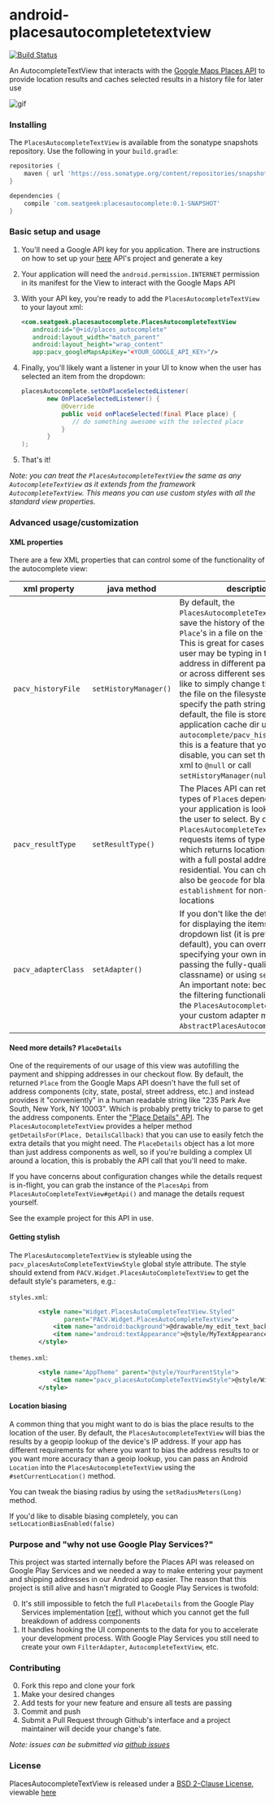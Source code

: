 # android-placesautocompletetextview

[![Build Status](https://magnum.travis-ci.com/seatgeek/android-placesautocompletetextview.svg?token=ycL4XWSrwx9ci6onAtBb)](https://magnum.travis-ci.com/seatgeek/android-placesautocompletetextview)

An AutocompleteTextView that interacts with the [Google Maps Places API](https://developers.google.com/places/web-service/autocomplete) 
to provide location results and caches selected results in a history file for later use

![gif](resources/autocomplete.gif)

### Installing

The `PlacesAutocompleteTextView` is available from the sonatype snapshots repository.
Use the following in your `build.gradle`:

```groovy
repositories {
    maven { url 'https://oss.sonatype.org/content/repositories/snapshots' }
}

dependencies {
    compile 'com.seatgeek:placesautocomplete:0.1-SNAPSHOT'
}
```

### Basic setup and usage

1. You'll need a Google API key for you application. There are instructions on how to set up your 
[here](https://developers.google.com/maps/documentation/android-api/signup#create_an_api_project_in_the_console_name)
API's project and generate a key 

2. Your application will need the `android.permission.INTERNET` permission in its manifest for the 
View to interact with the Google Maps API

3. With your API key, you're ready to add the `PlacesAutocompleteTextView` to your layout xml:

    ```xml
   <com.seatgeek.placesautocomplete.PlacesAutocompleteTextView
       android:id="@+id/places_autocomplete"
       android:layout_width="match_parent"
       android:layout_height="wrap_content"
       app:pacv_googleMapsApiKey="<YOUR_GOOGLE_API_KEY>"/>
    ```
4. Finally, you'll likely want a listener in your UI to know when the user has selected an item from the dropdown:

    ```java
   placesAutocomplete.setOnPlaceSelectedListener(
           new OnPlaceSelectedListener() {
               @Override
               public void onPlaceSelected(final Place place) {
                  // do something awesome with the selected place
               }
           }
   );
    ```
5. That's it!

_Note: you can treat the `PlacesAutocompleteTextView` the same as any `AutocompleteTextView`
as it extends from the framework `AutocompleteTextView`. This means you can use
custom styles with all the standard view properties._

### Advanced usage/customization

#### XML properties

There are a few XML properties that can control some of the functionality of the autocomplete view:

xml property | java method | description
--- | --- | ---
`pacv_historyFile` | `setHistoryManager()` | By default, the `PlacesAutocompleteTextView` will save the history of the selected `Place`'s in a file on the file system. This is great for cases when your user may be typing in the same address in different parts of your UI or across different sessions. If you'd like to simply change the location of the file on the filesystem, you can specify the path string here. By default, the file is stored in the application cache dir under `autocomplete/pacv_history.json`. If this is a feature that you'd like to disable, you can set the property in xml to `@null` or call `setHistoryManager(null)`.
`pacv_resultType` | `setResultType()` | The Places API can return various types of `Place`s depending on what your application is looking to allow the user to select. By default, the `PlacesAutocompleteTextView` only requests items of type `address`, which returns locations associated with a full postal address, public or residential. You can change this to also be `geocode` for blah or `establishment` for non-resitential locations
`pacv_adapterClass` | `setAdapter()` | If you don't like the default `Adapter` for displaying the items in the dropdown list (it is pretty basic by default), you can override it by specifying your own in xml (by passing the fully-qualified classname) or using `setAdapter()`. An important note: because of how the filtering functionality works in the `PlacesAutocompleteTextView`, your custom adapter must extend `AbstractPlacesAutocompleteAdapter`.

#### Need more details? `PlaceDetails`

One of the requirements of our usage of this view was autofilling the payment and shipping addresses
in our checkout flow. By default, the returned `Place` from the Google Maps API doesn't have the
full set of address components (city, state, postal, street address, etc.) and instead provides it 
"conveniently" in a human readable string like "235 Park Ave South, New York, NY 10003". Which is 
probably pretty tricky to parse to get the address components. Enter the 
["Place Details" API](https://developers.google.com/places/web-service/details). The 
`PlacesAutocompleteTextView` provides a helper method `getDetailsFor(Place, DetailsCallback)` that
you can use to easily fetch the extra details that you might need. The `PlaceDetails` object has a 
lot more than just address components as well, so if you're building a complex UI around a location, 
this is probably the API call that you'll need to make.

If you have concerns about configuration changes while the details request is in-flight, you can 
grab the instance of the `PlacesApi` from `PlacesAutoCompleteTextView#getApi()` and manage the 
details request yourself.

See the example project for this API in use.

#### Getting stylish

The `PlacesAutocompleteTextView` is styleable using the `pacv_placesAutoCompleteTextViewStyle` 
global style attribute. The style should extend from `PACV.Widget.PlacesAutoCompleteTextView` to 
get the default style's parameters, e.g.:

`styles.xml`:
```xml
        <style name="Widget.PlacesAutoCompleteTextView.Styled"
               parent="PACV.Widget.PlacesAutoCompleteTextView">
            <item name="android:background">@drawable/my_edit_text_background</item>
            <item name="android:textAppearance">@style/MyTextAppearance</item>
        </style>
```

`themes.xml`:
```xml
        <style name="AppTheme" parent="@style/YourParentStyle">
            <item name="pacv_placesAutoCompleteTextViewStyle">@style/Widget.PlacesAutoCompleteTextView.Styled</item>
        </style>
```

#### Location biasing

A common thing that you might want to do is bias the place results to the location of the user. 
By default, the `PlacesAutocompleteTextView` will bias the results by a geopip lookup of 
the device's IP address. If your app has different requirements for where you want to bias the 
address results to or you want more accuracy than a geoip lookup, you can pass an Android 
`Location` into the `PlacesAutocompleteTextView` using the `#setCurrentLocation()` method.

You can tweak the biasing radius by using the `setRadiusMeters(Long)` method.
 
If you'd like to disable biasing completely, you can `setLocationBiasEnabled(false)`

### Purpose and "why not use Google Play Services?"

This project was started internally before the Places API was released on Google Play Services and 
we needed a way to make entering your payment and shipping addresses in our Android app easier. The 
reason that this project is still alive and hasn't migrated to Google Play Services is twofold:

  0. It's still impossible to fetch the full `PlaceDetails` from the Google Play Services 
  implementation [\[ref\]](https://developers.google.com/places/android-api/place-details), without 
  which you cannot get the full breakdown of address components
  0. It handles hooking the UI components to the data for you to accelerate your development 
  process. With Google Play Services you still need to create your own `FilterAdapter`, 
  `AutocompleteTextView`, etc.

### Contributing

0. Fork this repo and clone your fork
0. Make your desired changes
0. Add tests for your new feature and ensure all tests are passing
0. Commit and push
0. Submit a Pull Request through Github's interface and a project maintainer will
decide your change's fate.

_Note: issues can be submitted via [github issues](https://github.com/seatgeek/android-placesautocompletetextview/issues/new)_

### License

PlacesAutocompleteTextView is released under a [BSD 2-Clause License](http://opensource.org/licenses/BSD-2-Clause), viewable [here](LICENSE.txt)
